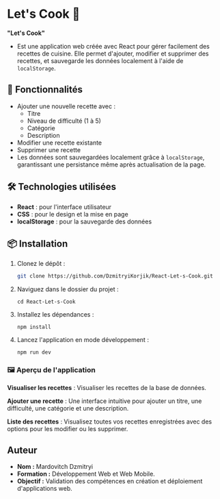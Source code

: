 # Let's Cook 🍳

**"Let's Cook"**

-   Est une application web créée avec React pour gérer facilement des recettes de cuisine. Elle permet d'ajouter, modifier et supprimer des recettes, et sauvegarde les données localement à l'aide de `localStorage`.

## 🚀 Fonctionnalités

-   Ajouter une nouvelle recette avec :
    -   Titre
    -   Niveau de difficulté (1 à 5)
    -   Catégorie
    -   Description
-   Modifier une recette existante
-   Supprimer une recette
-   Les données sont sauvegardées localement grâce à `localStorage`, garantissant une persistance même après actualisation de la page.

## 🛠️ Technologies utilisées

-   **React** : pour l'interface utilisateur
-   **CSS** : pour le design et la mise en page
-   **localStorage** : pour la sauvegarde des données

## 📦 Installation

1.  Clonez le dépôt :

    ```bash
    git clone https://github.com/DzmitryiKorjik/React-Let-s-Cook.git
    ```

2.  Naviguez dans le dossier du projet :

    ```
    cd React-Let-s-Cook
    ```

3.  Installez les dépendances :

    ```
    npm install
    ```

4.  Lancez l'application en mode développement :

    ```
    npm run dev
    ```

### 🖼️ Aperçu de l'application

**Visualiser les recettes** :
Visualiser les recettes de la base de données.

**Ajouter une recette** :
Une interface intuitive pour ajouter un titre, une difficulté, une catégorie et une description.

**Liste des recettes** :
Visualisez toutes vos recettes enregistrées avec des options pour les modifier ou les supprimer.

## Auteur

-   **Nom :** Mardovitch Dzmitryi
-   **Formation :** Développement Web et Web Mobile.
-   **Objectif :** Validation des compétences en création et déploiement d'applications web.
